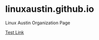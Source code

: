 # linuxaustin.github.io
Linux Austin Organization Page

[Test Link](https://dcarpent74.github.io/reveal.js)
